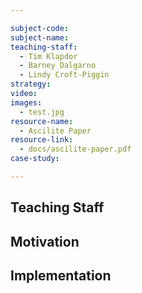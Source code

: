```yaml
---

subject-code:
subject-name:
teaching-staff:
  - Tim Klapdor
  - Barney Dalgarno
  - Lindy Croft-Piggin
strategy: 
video:
images:
  - test.jpg
resource-name:
  - Ascilite Paper
resource-link: 
  - docs/ascilite-paper.pdf
case-study:

---
```


## Teaching Staff

## Motivation

## Implementation

